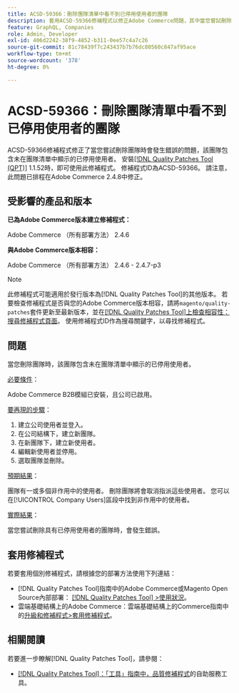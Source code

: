 ```yaml
---
title: ACSD-59366：刪除團隊清單中看不到已停用使用者的團隊
description: 套用ACSD-59366修補程式以修正Adobe Commerce問題，其中當您嘗試刪除團隊時會發生錯誤，該團隊包含未在團隊清單中顯示的已停用使用者。
feature: GraphQL, Companies
role: Admin, Developer
exl-id: 406d2242-38f9-4852-b311-0ee57c4a7c26
source-git-commit: 81c78439f7c243437b7b76dc80560c847af95ace
workflow-type: tm+mt
source-wordcount: '378'
ht-degree: 0%

---
```


# ACSD-59366：刪除團隊清單中看不到已停用使用者的團隊

ACSD-59366修補程式修正了當您嘗試刪除團隊時會發生錯誤的問題，該團隊包含未在團隊清單中顯示的已停用使用者。 安裝[[!DNL Quality Patches Tool (QPT)]](/help/tools/quality-patches-tool/quality-patches-tool-to-self-serve-quality-patches.md) 1.1.52時，即可使用此修補程式。 修補程式ID為ACSD-59366。 請注意，此問題已排程在Adobe Commerce 2.4.8中修正。

## 受影響的產品和版本

**已為Adobe Commerce版本建立修補程式：**

Adobe Commerce （所有部署方法） 2.4.6

**與Adobe Commerce版本相容：**

Adobe Commerce （所有部署方法） 2.4.6 - 2.4.7-p3

>[!NOTE]
>
>此修補程式可能適用於發行版本為[!DNL Quality Patches Tool]的其他版本。 若要檢查修補程式是否與您的Adobe Commerce版本相容，請將`magento/quality-patches`套件更新至最新版本，並在[[!DNL Quality Patches Tool]上檢查相容性：搜尋修補程式頁面](https://experienceleague.adobe.com/tools/commerce-quality-patches/index.html?lang=zh-Hant)。 使用修補程式ID作為搜尋關鍵字，以尋找修補程式。

## 問題

當您刪除團隊時，該團隊包含未在團隊清單中顯示的已停用使用者。

<u>必要條件</u>：

Adobe Commerce B2B模組已安裝，且公司已啟用。

<u>要再現的步驟</u>：

1. 建立公司使用者並登入。
1. 在公司結構下，建立新團隊。
1. 在新團隊下，建立新使用者。
1. 編輯新使用者並停用。
1. 選取團隊並刪除。

<u>預期結果</u>：

團隊有一或多個非作用中的使用者。 刪除團隊將會取消指派這些使用者。 您可以在[!UICONTROL Company Users]區段中找到非作用中的使用者。

<u>實際結果</u>：

當您嘗試刪除具有已停用使用者的團隊時，會發生錯誤。

## 套用修補程式

若要套用個別修補程式，請根據您的部署方法使用下列連結：

* [!DNL Quality Patches Tool]指南中的Adobe Commerce或Magento Open Source內部部署： [[!DNL Quality Patches Tool] >使用狀況](/help/tools/quality-patches-tool/usage.md)。
* 雲端基礎結構上的Adobe Commerce：雲端基礎結構上的Commerce指南中的[升級和修補程式>套用修補程式](https://experienceleague.adobe.com/docs/commerce-cloud-service/user-guide/develop/upgrade/apply-patches.html?lang=zh-Hant)。

## 相關閱讀

若要進一步瞭解[!DNL Quality Patches Tool]，請參閱：

* [[!DNL Quality Patches Tool]：「工具」指南中，品質修補程式](/help/tools/quality-patches-tool/quality-patches-tool-to-self-serve-quality-patches.md)的自助服務工具。
